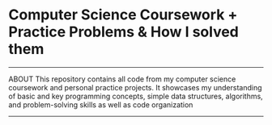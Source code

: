 # Computer Science Coursework + Practice Problems & How I solved them
-----------
ABOUT
This repository contains all code from my computer science coursework and personal practice projects. 
It showcases my understanding of basic and key programming concepts, simple data structures, algorithms, 
and problem-solving skills as well as code organization

-----------
